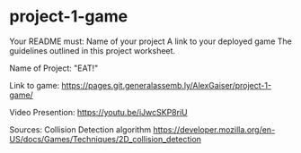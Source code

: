 # project-1-game

Your README must:
Name of your project
A link to your deployed game
The guidelines outlined in this project worksheet.

Name of Project: "EAT!"

Link to game:
https://pages.git.generalassemb.ly/AlexGaiser/project-1-game/


Video Presention:
https://youtu.be/iJwcSKP8riU

Sources:
Collision Detection algorithm
https://developer.mozilla.org/en-US/docs/Games/Techniques/2D_collision_detection
